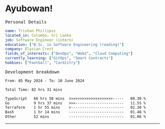 # Ayubowan!

<samp>Personal Details</samp>

```yaml
name: Trishan Phillipsz
located_in: Colombo, Sri Lanka
job: Software Engineer (intern)
education: ["B.Sc. in Software Engineering (reading)"]
company: Elysian Crest
fields_of_interests: ["DevOps", "Web3", "Cloud Computing"]
currently_learning: ["GitOps", "Smart Contracts"]
hobbies: ["Football", "Cardistry"]
```

<samp>Development breakdown</samp>

<!--START_SECTION:waka-->

```txt
From: 05 May 2024 - To: 10 June 2024

Total Time: 82 hrs 31 mins

TypeScript   66 hrs 58 mins  >>>>>>>>>>>>>>>>>>>>-----   80.30 %
Go           9 hrs 37 mins   >>>----------------------   11.55 %
Terraform    1 hr 55 mins    >------------------------   02.30 %
Bash         1 hr 14 mins    -------------------------   01.48 %
Other        52 mins         -------------------------   01.06 %
```

<!--END_SECTION:waka-->

---
